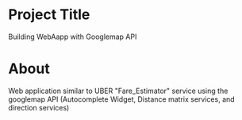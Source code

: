 # Project Title
Building WebAapp with Googlemap API 


# About
Web application similar to UBER "Fare_Estimator" service using the googlemap API (Autocomplete Widget, Distance matrix services, and direction services) 
